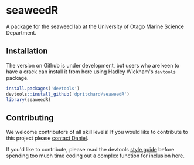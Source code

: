 # seaweedR

A package for the seaweed lab at the University of Otago Marine Science Department.  

## Installation

The version on Github is under development, but users who are keen to have a crack can install it from here using Hadley Wickham's `devtools` package.

````r  
install.packages('devtools')
devtools::install_github('dpritchard/seaweedR')
library(seaweedR)
````  

## Contributing

We welcome contributors of all skill levels!  If you would like to contribute to this project please [contact Daniel][dpcontact].  

If you'd like to contribute, please read the devtools [style guide][hwsg] before spending too much time coding out a complex function for inclusion here.  

[dpcontact]: http://www.pritchard.co/contact
[hwsg]: https://github.com/hadley/devtools/wiki/Style
[rtools]: http://cran.r-project.org/bin/windows/Rtools/
[dp]: http://www.pritchard.co
